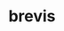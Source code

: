 ---
title: brevis
meaning: short
ch: [eighteen]
pos: thirdadjective
femstem: brev
femend: is
neutstem: brev
neutend: e
---